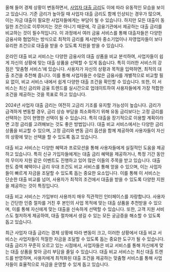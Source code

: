 <p>올해 들어 경제 상황이 변동하면서, <a target="_blank" href="https://ezloan.io/">사업자 대출 금리</a>도 이에 따라 유동적인 모습을 보이고 있습니다. 기준 금리가 높아질 때 사업자 대출 금리도 함께 인상되는 경우가 많으며, 이는 자금 대출이 필요한 사업자들에게는 부담이 될 수 있습니다. 하지만 모든 대출이 동일한 조건으로 이루어지는 것은 아니기 때문에, 각 금융기관에서 제공하는 대출 금리를 비교하는 것이 필수적입니다. 이 과정에서 여러 금융 서비스를 통해 대출자들은 다양한 금융사와 협업하는 방식으로 최적의 금리를 제시받아 중소기업이나 자영업자들이 보다 유리한 조건으로 대출을 받을 수 있도록 지원을 받을 수 있습니다.</p>
<p>온라인 대출 비교 서비스는 다양한 금융사의 대출 상품을 비교 분석하여, 사업자들이 쉽게 자신의 상황에 맞는 대출 상품을 선택할 수 있게 돕습니다. 특히 이러한 서비스의 강점은 ‘맞춤형 서비스’에 있습니다. 사용자가 자신의 상황과 목적을 입력하면, 최적의 대출 조건을 추천해 줍니다. 이를 통해 사업자들은 수많은 금융사를 개별적으로 비교할 필요 없이, 비교 서비스 내에서 쉽게 다양한 대출 조건을 확인할 수 있습니다. 또한, 이 서비스는 최신 금리와 금융 트렌드를 실시간으로 업데이트하여 사용자들에게 가장 적합한 조건을 제공하는 것을 목표로 하고 있습니다.</p>
<p>2024년 사업자 대출 금리는 여전히 고금리 기조를 유지할 가능성이 높습니다. 금리가 급격하게 변동할 경우, 금리 상승 부담을 최소화하기 위해 유동 금리보다는 고정 금리를 선택하는 것이 현명한 선택이 될 수 있습니다. 특히 대출을 장기적으로 이용할 계획이라면 고정 금리를 고려해보는 것도 좋은 방법입니다. 대출 비교 서비스에서는 다양한 금리 상품을 비교할 수 있으며, 고정 금리와 변동 금리 옵션을 함께 제공하여 사용자들이 자신의 상황에 맞는 선택을 할 수 있도록 돕고 있습니다.</p>
<p>대출 비교 서비스는 다양한 혜택과 프로모션을 통해 사용자들에게 실질적인 도움을 제공하고 있습니다. 특히 신규 가입자들에게는 대출 금리 혜택을 제공하거나, 특정 기간 동안의 무이자 지원 같은 이벤트도 진행하고 있어 많은 이들의 주목을 받고 있습니다. 대출 한도 증액 혜택이나 금리 우대 조건도 비교 서비스를 통해 얻을 수 있으며, 이는 사업자들이 빠르게 자금을 조달할 수 있도록 돕는 중요한 요소입니다. 이를 통해 이 서비스는 단순한 대출 비교를 넘어, 사용자가 최적의 조건에서 대출을 받을 수 있도록 다양한 지원을 제공하는 것이 특징입니다.</p>
<p>대출 비교 서비스는 가입부터 사용까지 매우 직관적인 인터페이스를 자랑합니다. 사용자는 간단한 인증 절차를 거친 후 본인의 사업 목적에 맞는 대출 상품을 추천받을 수 있으며, 이를 통해 자신에게 맞는 대출을 신속하게 선택할 수 있습니다. 또한, 고객 지원 서비스도 철저하게 제공하여, 대출 절차에서 생길 수 있는 모든 궁금증을 해소할 수 있도록 돕고 있습니다.</p>
<p>최근 사업자 대출 금리는 경제 상황에 따라 변동이 크고, 이러한 상황에서 대출 비교 서비스는 사업자들이 적절한 자금을 조달할 수 있도록 돕는 중요한 도구가 될 수 있습니다. 대출 금리가 꾸준히 오르고 있는 시점에서, 사업자들은 비교 서비스를 통해 자신에게 맞는 대출 상품을 찾아 금리 부담을 줄일 수 있습니다. 대출 비교 서비스는 최신 대출 트렌드를 반영하며, 사용자에게 최적화된 대출 조건을 제공하는 맞춤형 서비스를 통해 사업자들이 효율적으로 자금을 운영할 수 있게 돕고 있습니다.</p>
